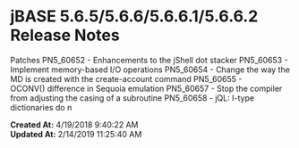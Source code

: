 # jBASE 5.6.5/5.6.6/5.6.6.1/5.6.6.2 Release Notes

Patches PN5_60652 - Enhancements to the jShell dot stacker PN5_60653 - Implement memory-based I/O operations PN5_60654 - Change the way the MD is created with the create-account command PN5_60655 - OCONV() difference in Sequoia emulation PN5_60657 - Stop the compiler from adjusting the casing of a subroutine PN5_60658 - jQL: I-type dictionaries do n  

**Created At:** 4/19/2018 9:40:22 AM  
**Updated At:** 2/14/2019 11:25:40 AM  

